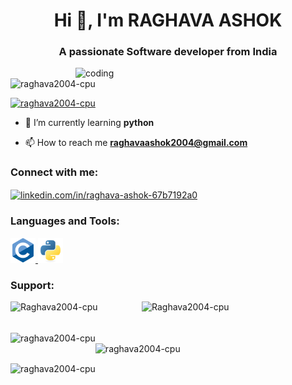 <h1 align="center">Hi 👋, I'm RAGHAVA ASHOK</h1>
<h3 align="center">A passionate Software developer from India</h3>
<img align="right"alt="coding"width= "400"src="https://cdn.dribbble.com/users/730703/screenshots/6581243/avento.gif" >
<p align="left"> <img src="https://komarev.com/ghpvc/?username=raghava2004-cpu&label=Profile%20views&color=0e75b6&style=flat" alt="raghava2004-cpu" /> </p>

<p align="left"> <a href="https://github.com/ryo-ma/github-profile-trophy"><img src="https://github-profile-trophy.vercel.app/?username=raghava2004-cpu" alt="raghava2004-cpu" /></a> </p>

- 🌱 I’m currently learning **python**

- 📫 How to reach me **raghavaashok2004@gmail.com**

<h3 align="left">Connect with me:</h3>
<p align="left">
<a href="https://linkedin.com/in/linkedin.com/in/raghava-ashok-67b7192a0" target="blank"><img align="center" src="https://raw.githubusercontent.com/rahuldkjain/github-profile-readme-generator/master/src/images/icons/Social/linked-in-alt.svg" alt="linkedin.com/in/raghava-ashok-67b7192a0" height="30" width="40" /></a>
</p>

<h3 align="left">Languages and Tools:</h3>
<p align="left"> <a href="https://www.cprogramming.com/" target="_blank" rel="noreferrer"> <img src="https://raw.githubusercontent.com/devicons/devicon/master/icons/c/c-original.svg" alt="c" width="40" height="40"/> </a> <a href="https://www.python.org" target="_blank" rel="noreferrer"> <img src="https://raw.githubusercontent.com/devicons/devicon/master/icons/python/python-original.svg" alt="python" width="40" height="40"/> </a> </p>

<h3 align="left">Support:</h3>
<p><a href="https://www.buymeacoffee.com/Raghava2004-cpu"> <img align="left" src="https://cdn.buymeacoffee.com/buttons/v2/default-yellow.png" height="50" width="210" alt="Raghava2004-cpu" /></a><a href="https://ko-fi.com/Raghava2004-cpu"> <img align="left" src="https://cdn.ko-fi.com/cdn/kofi3.png?v=3" height="50" width="210" alt="Raghava2004-cpu" /></a></p><br><br>

<p><img align="left" src="https://github-readme-stats.vercel.app/api/top-langs?username=raghava2004-cpu&show_icons=true&locale=en&layout=compact" alt="raghava2004-cpu" /></p>

<p>&nbsp;<img align="center" src="https://github-readme-stats.vercel.app/api?username=raghava2004-cpu&show_icons=true&locale=en" alt="raghava2004-cpu" /></p>

<p><img align="center" src="https://github-readme-streak-stats.herokuapp.com/?user=raghava2004-cpu&" alt="raghava2004-cpu" /></p>
